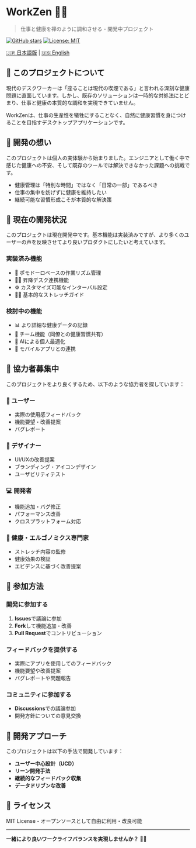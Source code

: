 # WorkZen 🧘‍♂️
> 仕事と健康を禅のように調和させる - 開発中プロジェクト

[![GitHub stars](https://img.shields.io/github/stars/YuseiKomatsu/WorkZen.svg)](https://github.com/yourusername/workzen/stargazers)
[![License: MIT](https://img.shields.io/badge/License-MIT-yellow.svg)](https://opensource.org/licenses/MIT)

[🇯🇵 日本語版](README_ja.md) | [🇺🇸 English](README.md)

## 🎯 このプロジェクトについて

現代のデスクワーカーは「座ることは現代の喫煙である」と言われる深刻な健康問題に直面しています。しかし、既存のソリューションは一時的な対処法にとどまり、仕事と健康の本質的な調和を実現できていません。

WorkZenは、仕事の生産性を犠牲にすることなく、自然に健康習慣を身につけることを目指すデスクトップアプリケーションです。

## 💭 開発の想い

このプロジェクトは個人の実体験から始まりました。エンジニアとして働く中で感じた健康への不安、そして既存のツールでは解決できなかった課題への挑戦です。

- 健康管理は「特別な時間」ではなく「日常の一部」であるべき
- 仕事の集中を妨げずに健康を維持したい
- 継続可能な習慣形成こそが本質的な解決策

## 🚧 現在の開発状況

このプロジェクトは現在開発中です。基本機能は実装済みですが、より多くのユーザーの声を反映させてより良いプロダクトにしたいと考えています。

### 実装済み機能
- 🍅 ポモドーロベースの作業リズム管理
- 🏃‍♂️ 昇降デスク連携機能
- ⚙️ カスタマイズ可能なインターバル設定
- 🧘‍♀️ 基本的なストレッチガイド

### 検討中の機能
- 📊 より詳細な健康データの記録
- 👥 チーム機能（同僚との健康習慣共有）
- 🤖 AIによる個人最適化
- 📱 モバイルアプリとの連携

## 🤝 協力者募集中

このプロジェクトをより良くするため、以下のような協力者を探しています：

### 👤 ユーザー
- 実際の使用感フィードバック
- 機能要望・改善提案
- バグレポート

### 🎨 デザイナー
- UI/UXの改善提案
- ブランディング・アイコンデザイン
- ユーザビリティテスト

### 💻 開発者
- 機能追加・バグ修正
- パフォーマンス改善
- クロスプラットフォーム対応

### 🏥 健康・エルゴノミクス専門家
- ストレッチ内容の監修
- 健康効果の検証
- エビデンスに基づく改善提案

## 🚀 参加方法

### 開発に参加する
1. **Issues**で議論に参加
2. **Fork**して機能追加・改善
3. **Pull Request**でコントリビューション

### フィードバックを提供する
- 実際にアプリを使用してのフィードバック
- 機能要望や改善提案
- バグレポートや問題報告

### コミュニティに参加する
- **Discussions**での議論参加
- 開発方針についての意見交換

## 🔬 開発アプローチ

このプロジェクトは以下の手法で開発しています：
- **ユーザー中心設計（UCD）**
- **リーン開発手法**
- **継続的なフィードバック収集**
- **データドリブンな改善**

## 📝 ライセンス

MIT License - オープンソースとして自由に利用・改良可能

---
**一緒により良いワークライフバランスを実現しませんか？** 🧘‍♂️
